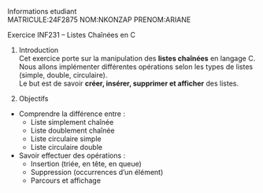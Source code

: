 Informations etudiant  
MATRICULE:24F2875
NOM:NKONZAP
PRENOM:ARIANE

Exercice INF231 – Listes Chaînées en C 
1. Introduction  
Cet exercice porte sur la manipulation des **listes chaînées** en langage C.  
Nous allons implémenter différentes opérations selon les types de listes (simple, double, circulaire).  
Le but est de savoir **créer, insérer, supprimer et afficher** des listes.

2. Objectifs  
- Comprendre la différence entre :  
  - Liste simplement chaînée  
  - Liste doublement chaînée  
  - Liste circulaire simple  
  - Liste circulaire double  
- Savoir effectuer des opérations :  
  - Insertion (triée, en tête, en queue)  
  - Suppression (occurrences d’un élément)  
  - Parcours et affichage
